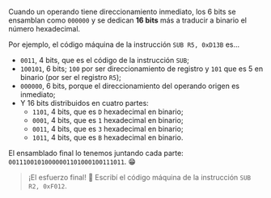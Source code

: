 Cuando un operando tiene direccionamiento inmediato, los 6 bits se ensamblan como `000000` y se dedican **16 bits** más a traducir a binario el número hexadecimal.

Por ejemplo, el código máquina de la instrucción `SUB R5, 0xD13B` es...

* `0011`, 4 bits, que es el código de la instrucción `SUB`;
* `100101`, 6 bits; `100` por ser direccionamiento de registro y `101` que es 5 en binario (por ser el registro `R5`);
* `000000`, 6 bits, porque el direccionamiento del operando origen es inmediato;
* Y 16 bits distribuidos en cuatro partes:
  * `1101`, 4 bits, que es `D` hexadecimal en binario;
  * `0001`, 4 bits, que es `1` hexadecimal en binario;
  * `0011`, 4 bits, que es `3` hexadecimal en binario;
  * `1011`, 4 bits, que es `B` hexadecimal en binario.

El ensamblado final lo tenemos juntando cada parte: `00111001010000001101000100111011`. :grin:

> ¡El esfuerzo final! :muscle: Escribí el código máquina de la instrucción `SUB R2, 0xF012`.